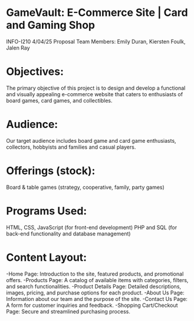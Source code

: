 # GameVault: E-Commerce Site | Card and Gaming Shop

INFO-I210
4/04/25
Proposal
Team Members: Emily Duran, Kiersten Foulk, Jalen Ray

# Objectives:
The primary objective of this project is to design and develop a functional and visually appealing e-commerce website that caters to enthusiasts of board games, card games, and collectibles.

# Audience:
Our target audience includes board game and card game enthusiasts, collectors, hobbyists and families and casual players.

# Offerings (stock):
Board & table games (strategy, cooperative, family, party games)

# Programs Used:
HTML, CSS, JavaScript (for front-end development)
PHP and SQL (for back-end functionality and database management)

# Content Layout: 
-Home Page: Introduction to the site, featured products, and promotional offers.
-Products Page: A catalog of available items with categories, filters, and search functionalities.
-Product Details Page: Detailed descriptions, images, pricing, and purchase options for each product.
-About Us Page: Information about our team and the purpose of the site.
-Contact Us Page: A form for customer inquiries and feedback.
-Shopping Cart/Checkout Page: Secure and streamlined purchasing process.
